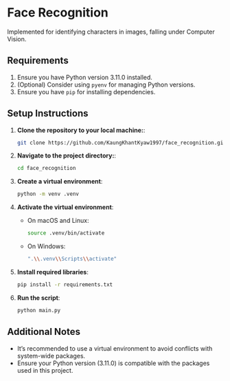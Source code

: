 # Face Recognition

Implemented for identifying characters in images, falling under Computer Vision.

## Requirements

1. Ensure you have Python version 3.11.0 installed.
2. (Optional) Consider using `pyenv` for managing Python versions.
3. Ensure you have `pip` for installing dependencies.

## Setup Instructions

1. **Clone the repository to your local machine:**:

   ```sh
   git clone https://github.com/KaungKhantKyaw1997/face_recognition.git
   ```

2. **Navigate to the project directory:**:

   ```sh
   cd face_recognition
   ```

3. **Create a virtual environment**:

   ```sh
   python -m venv .venv
   ```

4. **Activate the virtual environment**:

   - On macOS and Linux:
     ```sh
     source .venv/bin/activate
     ```
   - On Windows:
     ```sh
     ".\\.venv\\Scripts\\activate"
     ```

5. **Install required libraries**:

   ```sh
   pip install -r requirements.txt
   ```

6. **Run the script**:

   ```sh
   python main.py
   ```

## Additional Notes

- It’s recommended to use a virtual environment to avoid conflicts with system-wide packages.
- Ensure your Python version (3.11.0) is compatible with the packages used in this project.
